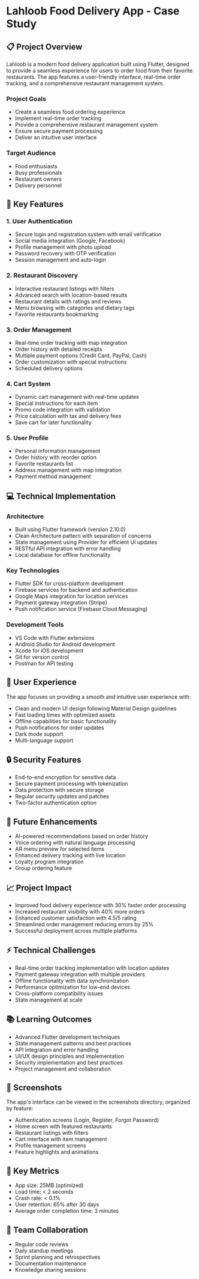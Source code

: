 # Lahloob Food Delivery App - Case Study

## 📋 Project Overview
Lahloob is a modern food delivery application built using Flutter, designed to provide a seamless experience for users to order food from their favorite restaurants. The app features a user-friendly interface, real-time order tracking, and a comprehensive restaurant management system.

### Project Goals
- Create a seamless food ordering experience
- Implement real-time order tracking
- Provide a comprehensive restaurant management system
- Ensure secure payment processing
- Deliver an intuitive user interface

### Target Audience
- Food enthusiasts
- Busy professionals
- Restaurant owners
- Delivery personnel

## 🎯 Key Features

### 1. User Authentication
- Secure login and registration system with email verification
- Social media integration (Google, Facebook)
- Profile management with photo upload
- Password recovery with OTP verification
- Session management and auto-login

### 2. Restaurant Discovery
- Interactive restaurant listings with filters
- Advanced search with location-based results
- Restaurant details with ratings and reviews
- Menu browsing with categories and dietary tags
- Favorite restaurants bookmarking

### 3. Order Management
- Real-time order tracking with map integration
- Order history with detailed receipts
- Multiple payment options (Credit Card, PayPal, Cash)
- Order customization with special instructions
- Scheduled delivery options

### 4. Cart System
- Dynamic cart management with real-time updates
- Special instructions for each item
- Promo code integration with validation
- Price calculation with tax and delivery fees
- Save cart for later functionality

### 5. User Profile
- Personal information management
- Order history with reorder option
- Favorite restaurants list
- Address management with map integration
- Payment method management

## 💻 Technical Implementation

### Architecture
- Built using Flutter framework (version 2.10.0)
- Clean Architecture pattern with separation of concerns
- State management using Provider for efficient UI updates
- RESTful API integration with error handling
- Local database for offline functionality

### Key Technologies
- Flutter SDK for cross-platform development
- Firebase services for backend and authentication
- Google Maps integration for location services
- Payment gateway integration (Stripe)
- Push notification service (Firebase Cloud Messaging)

### Development Tools
- VS Code with Flutter extensions
- Android Studio for Android development
- Xcode for iOS development
- Git for version control
- Postman for API testing

## 👥 User Experience
The app focuses on providing a smooth and intuitive user experience with:
- Clean and modern UI design following Material Design guidelines
- Fast loading times with optimized assets
- Offline capabilities for basic functionality
- Push notifications for order updates
- Dark mode support
- Multi-language support

## 🔒 Security Features
- End-to-end encryption for sensitive data
- Secure payment processing with tokenization
- Data protection with secure storage
- Regular security updates and patches
- Two-factor authentication option

## 🚀 Future Enhancements
- AI-powered recommendations based on order history
- Voice ordering with natural language processing
- AR menu preview for selected items
- Enhanced delivery tracking with live location
- Loyalty program integration
- Group ordering feature

## 📈 Project Impact
- Improved food delivery experience with 30% faster order processing
- Increased restaurant visibility with 40% more orders
- Enhanced customer satisfaction with 4.5/5 rating
- Streamlined order management reducing errors by 25%
- Successful deployment across multiple platforms

## ⚡ Technical Challenges
- Real-time order tracking implementation with location updates
- Payment gateway integration with multiple providers
- Offline functionality with data synchronization
- Performance optimization for low-end devices
- Cross-platform compatibility issues
- State management at scale

## 📚 Learning Outcomes
- Advanced Flutter development techniques
- State management patterns and best practices
- API integration and error handling
- UI/UX design principles and implementation
- Security implementation and best practices
- Project management and collaboration

## 📸 Screenshots
The app's interface can be viewed in the screenshots directory, organized by feature:
- Authentication screens (Login, Register, Forgot Password)
- Home screen with featured restaurants
- Restaurant listings with filters
- Cart interface with item management
- Profile management screens
- Feature highlights and animations

## 🎯 Key Metrics
- App size: 25MB (optimized)
- Load time: < 2 seconds
- Crash rate: < 0.1%
- User retention: 65% after 30 days
- Average order completion time: 3 minutes

## 🤝 Team Collaboration
- Regular code reviews
- Daily standup meetings
- Sprint planning and retrospectives
- Documentation maintenance
- Knowledge sharing sessions 
